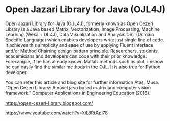 ﻿# Open Jazari Library for Java (OJL4J)

Open Jazari Library for Java (OJL4J), formerly known as Open Cezeri Library is a Java based Matrix, Vectorization, Image Processing, Machine Learning (Weka + DL4J), Data Visualization and Analysis DSL (Domain Specific Language) which enables developers write just single line of code. It achieves this simplicity and ease of use by applying Fluent Interface and/or Method Chaining design pattern principle. Researchers, students, academicians and developers can code with their prior knowledge. Forexample, if he has already known Matlab methods such as plot, imshow he can easily find the similar methods in the OJL. It is also true for Python developer. 
 
You can refer this article and blog site for further information
Ataş, Musa. "Open Cezeri Library: A novel java based matrix and computer vision framework." Computer Applications in Engineering Education (2016).

https://open-cezeri-library.blogspot.com/

https://www.youtube.com/watch?v=XiL8RtApi78
